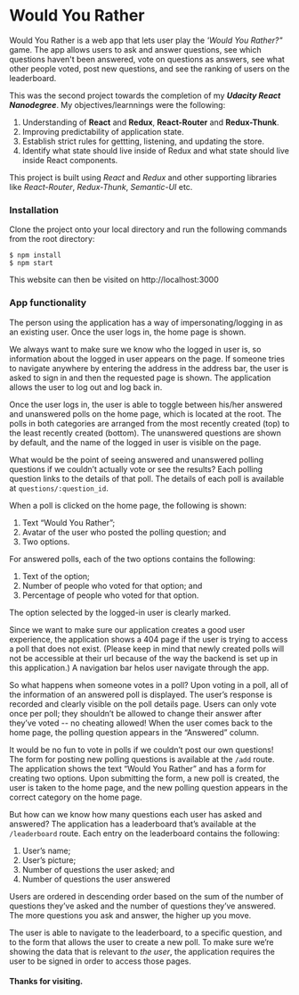 # Would You Rather

Would You Rather is a web app that lets user play the *'Would You Rather?"* game. The app allows users to 
ask and answer questions, see which questions haven't been answered, vote on questions as answers, see what 
other people voted, post new questions, and see the ranking of users on the leaderboard. 

This was the second project towards the completion of my ***Udacity React Nanodegree***.  My objectives/learnnings were the following: 

 1. Understanding of **React** and **Redux**, **React-Router** and **Redux-Thunk**.
 2. Improving predictability of application state. 
 3. Establish strict rules for gettting, listening, and updating the store.
 4. Identify what state should live inside of Redux and what state should live inside React components. 

This project is built using *React* and *Redux* and other supporting libraries like *React-Router*, *Redux-Thunk*, *Semantic-UI* etc. 


### Installation
Clone the project onto your local directory and run the following commands from the root directory: 
```
$ npm install
$ npm start
```
This website can then be visited on http://localhost:3000

### App functionality

The person using the application has a way of impersonating/logging in as an existing user. Once the user logs in, the home page is shown.

We always want to make sure we know who the logged in user is, so information about the logged in user appears on the page. If someone tries to navigate anywhere by entering the address in the address bar, the user is asked to sign in and then the requested page is shown. The application allows the user to log out and log back in.

Once the user logs in, the user is able to toggle between his/her answered and unanswered polls on the home page, which is located at the root. The polls in both categories are arranged from the most recently created (top) to the least recently created (bottom). The unanswered questions are shown by default, and the name of the logged in user is visible on the page.

What would be the point of seeing answered and unanswered polling questions if we couldn’t actually vote or see the results? Each polling question links to the details of that poll. The details of each poll is available at  `questions/:question_id`.

When a poll is clicked on the home page, the following is shown:

1.  Text “Would You Rather”;
2.  Avatar of the user who posted the polling question; and
3.  Two options.

For answered polls, each of the two options contains the following:

1.  Text of the option;
2.  Number of people who voted for that option; and
3.  Percentage of people who voted for that option.

The option selected by the logged-in user is clearly marked.

Since we want to make sure our application creates a good user experience, the application shows a 404 page if the user is trying to access a poll that does not exist. (Please keep in mind that newly created polls will not be accessible at their url because of the way the backend is set up in this application.) A navigation bar helos user navigate through the app. 

So what happens when someone votes in a poll? Upon voting in a poll, all of the information of an answered poll is displayed. The user’s response is recorded and clearly visible on the poll details page. Users can only vote once per poll; they shouldn’t be allowed to change their answer after they’ve voted -- no cheating allowed! When the user comes back to the home page, the polling question appears in the “Answered” column.

It would be no fun to vote in polls if we couldn’t post our own questions! The form for posting new polling questions is available at the  `/add`  route. The application shows the text “Would You Rather” and has a form for creating two options. Upon submitting the form, a new poll is created, the user is taken to the home page, and the new polling question appears in the correct category on the home page.

But how can we know how many questions each user has asked and answered? The application has a leaderboard that’s available at the  `/leaderboard`  route. Each entry on the leaderboard contains the following:

1.  User’s name;
2.  User’s picture;
3.  Number of questions the user asked; and
4.  Number of questions the user answered

Users are ordered in descending order based on the sum of the number of questions they’ve asked and the number of questions they’ve answered. The more questions you ask and answer, the higher up you move.

The user is able to navigate to the leaderboard, to a specific question, and to the form that allows the user to create a new poll. To make sure we’re showing the data that is relevant to  _the user_, the application requires the user to be signed in order to access those pages.

#### Thanks for visiting. 
